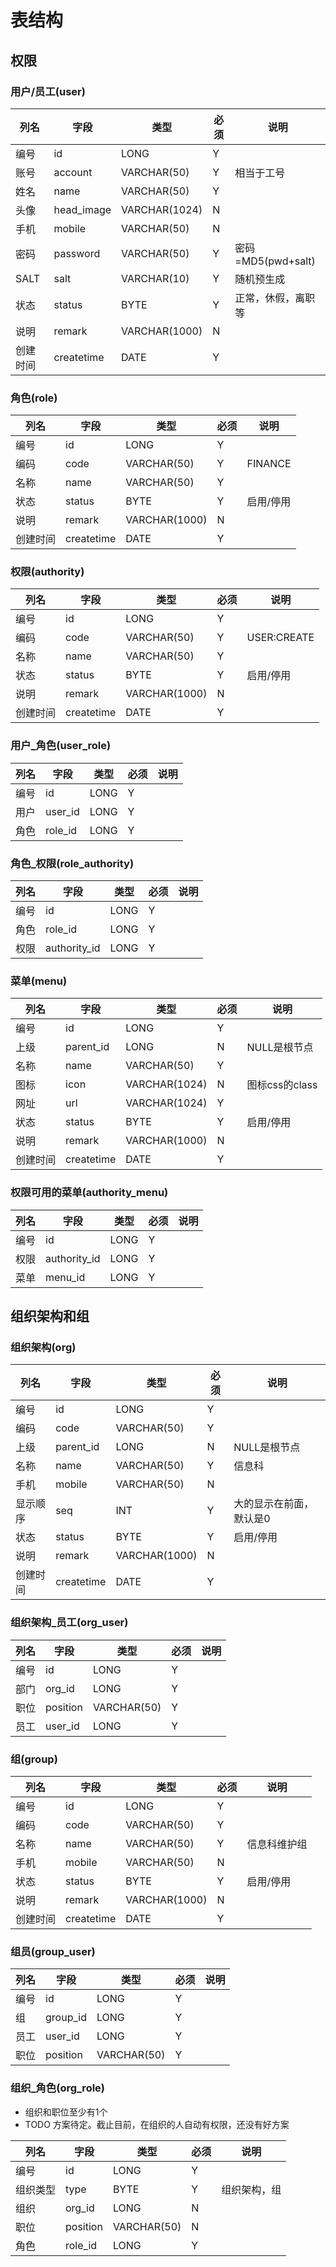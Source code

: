 # 表结构
## 权限
### 用户/员工(user)
| 列名 | 字段 | 类型 | 必须 | 说明 |
| -- | -- | -- | -- | -- |
| 编号 | id | LONG | Y |  |
| 账号 | account | VARCHAR(50) | Y | 相当于工号 |
| 姓名 | name | VARCHAR(50) | Y |  |
| 头像 | head_image | VARCHAR(1024) | N |  |
| 手机 | mobile | VARCHAR(50) | N |  |
| 密码 | password | VARCHAR(50) | Y | 密码=MD5(pwd+salt) |
| SALT | salt | VARCHAR(10) | Y | 随机预生成 |
| 状态 | status | BYTE | Y |  正常，休假，离职等 |
| 说明 | remark | VARCHAR(1000) | N |  |
| 创建时间 | createtime | DATE | Y |  |

### 角色(role)
| 列名 | 字段 | 类型 | 必须 | 说明 |
| -- | -- | -- | -- | -- |
| 编号 | id | LONG | Y |  |
| 编码 | code | VARCHAR(50) | Y | FINANCE |
| 名称 |name| VARCHAR(50) | Y |  |
| 状态 | status | BYTE | Y | 启用/停用 |
| 说明 | remark | VARCHAR(1000) | N |  |
| 创建时间 | createtime | DATE | Y |  |

### 权限(authority)
| 列名 | 字段 | 类型 | 必须 | 说明 |
| -- | -- | -- | -- | -- |
| 编号 | id | LONG | Y |  |
| 编码 | code | VARCHAR(50) | Y | USER:CREATE |
| 名称 |name| VARCHAR(50) | Y |  |
| 状态 | status | BYTE | Y | 启用/停用 |
| 说明 | remark | VARCHAR(1000) | N |  |
| 创建时间 | createtime | DATE | Y |  |

### 用户_角色(user_role)
| 列名 | 字段 | 类型 | 必须 | 说明 |
| -- | -- | -- | -- | -- |
| 编号 | id | LONG | Y |  |
| 用户 | user_id | LONG | Y |  |
| 角色 | role_id | LONG | Y |  |

### 角色_权限(role_authority)
| 列名 | 字段 | 类型 | 必须 | 说明 |
| -- | -- | -- | -- | -- |
| 编号 | id | LONG | Y |  |
| 角色 | role_id | LONG | Y |  |
| 权限 | authority_id | LONG | Y |  |

### 菜单(menu)
| 列名 | 字段 | 类型 | 必须 | 说明 |
| -- | -- | -- | -- | -- |
| 编号 | id | LONG | Y |  |
| 上级 | parent_id | LONG | N | NULL是根节点 |
| 名称 |name| VARCHAR(50) | Y |  |
| 图标 | icon | VARCHAR(1024) | N | 图标css的class |
| 网址 | url | VARCHAR(1024) | Y |  |
| 状态 | status | BYTE | Y | 启用/停用 |
| 说明 | remark | VARCHAR(1000) | N |  |
| 创建时间 | createtime | DATE | Y |  |

### 权限可用的菜单(authority_menu)
| 列名 | 字段 | 类型 | 必须 | 说明 |
| -- | -- | -- | -- | -- |
| 编号 | id | LONG | Y |  |
| 权限 | authority_id | LONG | Y |  |
| 菜单 | menu_id | LONG | Y |  |

## 组织架构和组

### 组织架构(org)
| 列名 | 字段 | 类型 | 必须 | 说明 |
| -- | -- | -- | -- | -- |
| 编号 | id | LONG | Y |  |
| 编码 | code | VARCHAR(50) | Y |  |
| 上级 | parent_id | LONG | N | NULL是根节点 |
| 名称 | name | VARCHAR(50) | Y | 信息科 |
| 手机 | mobile | VARCHAR(50) | N |  |
| 显示顺序 | seq | INT | Y | 大的显示在前面，默认是0 |
| 状态 | status | BYTE | Y | 启用/停用 |
| 说明 | remark | VARCHAR(1000) | N |  |
| 创建时间 | createtime | DATE | Y |  |

### 组织架构_员工(org_user)
| 列名 | 字段 | 类型 | 必须 | 说明 |
| -- | -- | -- | -- | -- |
| 编号 | id | LONG | Y |  |
| 部门 | org_id | LONG | Y |  |
| 职位 | position | VARCHAR(50) | Y |  |
| 员工 | user_id | LONG | Y |  |

### 组(group)
| 列名 | 字段 | 类型 | 必须 | 说明 |
| -- | -- | -- | -- | -- |
| 编号 | id | LONG | Y |  |
| 编码 | code | VARCHAR(50) | Y |  |
| 名称 | name | VARCHAR(50) | Y | 信息科维护组 |
| 手机 | mobile | VARCHAR(50) | N |  |
| 状态 | status | BYTE | Y | 启用/停用 |
| 说明 | remark | VARCHAR(1000) | N |  |
| 创建时间 | createtime | DATE | Y |  |

### 组员(group_user)
| 列名 | 字段 | 类型 | 必须 | 说明 |
| -- | -- | -- | -- | -- |
| 编号 | id | LONG | Y |  |
| 组 | group_id | LONG | Y |  |
| 员工 | user_id | LONG | Y |  |
| 职位 | position | VARCHAR(50) | Y |  |

### 组织_角色(org_role)
* 组织和职位至少有1个
* TODO 方案待定。截止目前，在组织的人自动有权限，还没有好方案

| 列名 | 字段 | 类型 | 必须 | 说明 |
| -- | -- | -- | -- | -- |
| 编号 | id | LONG | Y |  |
| 组织类型 | type | BYTE | Y | 组织架构，组 |
| 组织 | org_id | LONG | N |  |
| 职位 | position | VARCHAR(50) | N |  |
| 角色 | role_id | LONG | Y |  |
